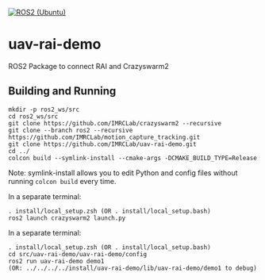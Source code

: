 [![ROS2 (Ubuntu)](https://github.com/IMRCLab/uav-rai-demo/actions/workflows/ci-ros2.yml/badge.svg)](https://github.com/IMRCLab/uav-rai-demo/actions/workflows/ci-ros2.yml)

# uav-rai-demo
ROS2 Package to connect RAI and Crazyswarm2

## Building and Running

```
mkdir -p ros2_ws/src
cd ros2_ws/src
git clone https://github.com/IMRCLab/crazyswarm2 --recursive
git clone --branch ros2 --recursive https://github.com/IMRCLab/motion_capture_tracking.git
git clone https://github.com/IMRCLab/uav-rai-demo.git
cd ../
colcon build --symlink-install --cmake-args -DCMAKE_BUILD_TYPE=Release
```
Note: symlink-install allows you to edit Python and config files without running `colcon build` every time.

In a separate terminal:
```
. install/local_setup.zsh (OR . install/local_setup.bash)
ros2 launch crazyswarm2 launch.py
```

In a separate terminal:
```
. install/local_setup.zsh (OR . install/local_setup.bash)
cd src/uav-rai-demo/uav-rai-demo/config
ros2 run uav-rai-demo demo1
(OR: ../../../../install/uav-rai-demo/lib/uav-rai-demo/demo1 to debug)
```
